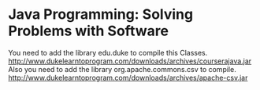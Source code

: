 # Java Programming: Solving Problems with Software
You need to add the library edu.duke to compile this Classes.
http://www.dukelearntoprogram.com/downloads/archives/courserajava.jar
Also you need to add the library org.apache.commons.csv to compile.
http://www.dukelearntoprogram.com/downloads/archives/apache-csv.jar
